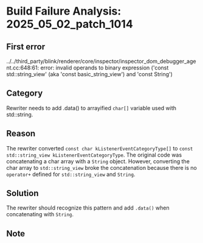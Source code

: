 # Build Failure Analysis: 2025_05_02_patch_1014

## First error

../../third_party/blink/renderer/core/inspector/inspector_dom_debugger_agent.cc:648:61: error: invalid operands to binary expression ('const std::string_view' (aka 'const basic_string_view<char>') and 'const String')

## Category
Rewriter needs to add .data() to arrayified `char[]` variable used with std::string.

## Reason
The rewriter converted `const char kListenerEventCategoryType[]` to `const std::string_view kListenerEventCategoryType`. The original code was concatenating a char array with a `String` object. However, converting the char array to `std::string_view` broke the concatenation because there is no `operator+` defined for `std::string_view` and `String`.

## Solution
The rewriter should recognize this pattern and add `.data()` when concatenating with `String`.

## Note